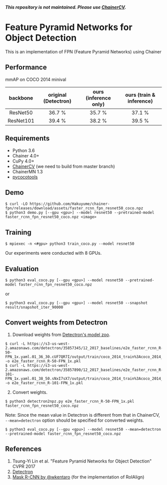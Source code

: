 ***This repository is not maintained. Please use [ChainerCV](https://github.com/chainer/chainercv/).***

# Feature Pyramid Networks for Object Detection

This is an implementation of FPN (Feature Pyramid Networks) using Chainer

## Performance

mmAP on COCO 2014 minival

| backbone | original (Detectron) | ours (inference only) | ours (train & inference) |
|:-:|:-:|:-:|:-:|
| ResNet50 | 36.7 % | 35.7 % | 37.1 % |
| ResNet101 | 39.4 % | 38.2 % | 39.5 % |

## Requirements

- Python 3.6
- Chainer 4.0+
- CuPy 4.0+
- [ChainerCV](https://github.com/chainer/chainercv) (we need to build from master branch)
- ChainerMN 1.3
- [pycocotools](https://github.com/cocodataset/cocoapi)


## Demo
```
$ curl -LO https://github.com/Hakuyume/chainer-fpn/releases/download/assets/faster_rcnn_fpn_resnet50_coco.npz
$ python3 demo.py [--gpu <gpu>] --model resnet50 --pretrained-model faster_rcnn_fpn_resnet50_coco.npz <image>
```

## Training
```
$ mpiexec -n <#gpu> python3 train_coco.py --model resnet50
```
Our experiments were conducted with 8 GPUs.

## Evaluation
```
$ python3 eval_coco.py [--gpu <gpu>] --model resnet50 --pretrained-model faster_rcnn_fpn_resnet50_coco.npz
```
or
```
$ python3 eval_coco.py [--gpu <gpu>] --model resnet50 --snapshot result/snapshot_iter_90000
```

## Convert weights from Detectron

1. Download weights from [Detectron's model zoo](https://github.com/facebookresearch/Detectron/blob/master/MODEL_ZOO.md#end-to-end-faster--mask-r-cnn-baselines).
```
$ curl -L https://s3-us-west-2.amazonaws.com/detectron/35857345/12_2017_baselines/e2e_faster_rcnn_R-50-FPN_1x.yaml.01_36_30.cUF7QR7I/output/train/coco_2014_train%3Acoco_2014_valminusminival/generalized_rcnn/model_final.pkl -o e2e_faster_rcnn_R-50-FPN_1x.pkl
$ curl -L https://s3-us-west-2.amazonaws.com/detectron/35857890/12_2017_baselines/e2e_faster_rcnn_R-101-FPN_1x.yaml.01_38_50.sNxI7sX7/output/train/coco_2014_train%3Acoco_2014_valminusminival/generalized_rcnn/model_final.pkl -o e2e_faster_rcnn_R-101-FPN_1x.pkl
```

2. Convert weights.
```
$ python3 detectron2npz.py e2e_faster_rcnn_R-50-FPN_1x.pkl faster_rcnn_fpn_resnet50_coco.npz
```

Note: Since the mean value in Detectron is different from that in ChainerCV,
`--mean=detectron` option should be specified for converted weights.
```
$ python3 eval_coco.py [--gpu <gpu>] --model resnet50 --mean=detectron --pretrained-model faster_rcnn_fpn_resnet50_coco.npz
```

## References
1. Tsung-Yi Lin et al. "Feature Pyramid Networks for Object Detection" CVPR 2017
2. [Detectron](https://github.com/facebookresearch/Detectron)
3. [Mask R-CNN by @wkentaro](https://github.com/wkentaro/chainer-mask-rcnn) (for the implementation of RoIAlign)
